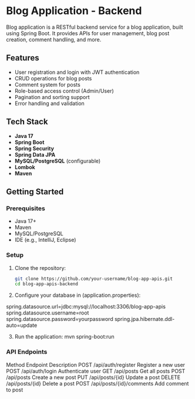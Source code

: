 # Blog Application - Backend

Blog application is a RESTful backend service for a blog application, built using Spring Boot. It provides APIs for user management, blog post creation, comment handling, and more.

## Features

- User registration and login with JWT authentication
- CRUD operations for blog posts
- Comment system for posts
- Role-based access control (Admin/User)
- Pagination and sorting support
- Error handling and validation

## Tech Stack

- **Java 17**
- **Spring Boot**
- **Spring Security**
- **Spring Data JPA**
- **MySQL/PostgreSQL** (configurable)
- **Lombok**
- **Maven**

## Getting Started

### Prerequisites

- Java 17+
- Maven
- MySQL/PostgreSQL
- IDE (e.g., IntelliJ, Eclipse)

### Setup

1. Clone the repository:
   ```bash
   git clone https://github.com/your-username/blog-app-apis.git
   cd blog-app-apis-backend

2. Configure your database in (application.properties):
   
spring.datasource.url=jdbc:mysql://localhost:3306/blog-app-apis
spring.datasource.username=root
spring.datasource.password=yourpassword
spring.jpa.hibernate.ddl-auto=update

3. Run the application:
mvn spring-boot:run

### API Endpoints

Method	Endpoint	Description
POST	/api/auth/register	Register a new user
POST	/api/auth/login	Authenticate user
GET	/api/posts	Get all posts
POST	/api/posts	Create a new post
PUT	/api/posts/{id}	Update a post
DELETE	/api/posts/{id}	Delete a post
POST	/api/posts/{id}/comments	Add comment to post
